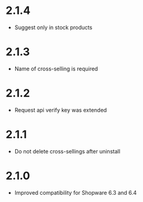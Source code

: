 # 2.1.4
- Suggest only in stock products

# 2.1.3
- Name of cross-selling is required

# 2.1.2
- Request api verify key was extended

# 2.1.1
- Do not delete cross-sellings after uninstall

# 2.1.0
- Improved compatibility for Shopware 6.3 and 6.4
